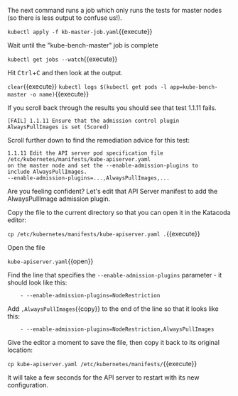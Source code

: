 The next command runs a job which only runs the tests for master nodes (so there is less output to confuse us!).

`kubectl apply -f kb-master-job.yaml`{{execute}}

Wait until the "kube-bench-master" job is complete

`kubectl get jobs --watch`{{execute}}

Hit <kbd>Ctrl</kbd>+<kbd>C</kbd> and then look at the output.

`clear`{{execute}}
`kubectl logs $(kubectl get pods -l app=kube-bench-master -o name)`{{execute}}

If you scroll back through the results you should see that test 1.1.11 fails.

```
[FAIL] 1.1.11 Ensure that the admission control plugin AlwaysPullImages is set (Scored)
```

Scroll further down to find the remediation advice for this test:

```
1.1.11 Edit the API server pod specification file /etc/kubernetes/manifests/kube-apiserver.yaml
on the master node and set the --enable-admission-plugins to
include AlwaysPullImages.
--enable-admission-plugins=...,AlwaysPullImages,...
```

Are you feeling confident? Let's edit that API Server manifest to add the AlwaysPullImage admission plugin.

Copy the file to the current directory so that you can open it in the Katacoda editor:

`cp /etc/kubernetes/manifests/kube-apiserver.yaml .`{{execute}}

Open the file

`kube-apiserver.yaml`{{open}}

Find the line that specifies the `--enable-admission-plugins` parameter - it should look like this:

```
    - --enable-admission-plugins=NodeRestriction
```

Add `,AlwaysPullImages`{{copy}} to the end of the line so that it looks like this:

```
    - --enable-admission-plugins=NodeRestriction,AlwaysPullImages
```

Give the editor a moment to save the file, then copy it back to its original location:

`cp kube-apiserver.yaml /etc/kubernetes/manifests/`{{execute}}

It will take a few seconds for the API server to restart with its new configuration.

